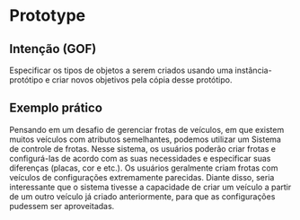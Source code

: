 # Prototype 

## Intenção (GOF)

Especificar os tipos de objetos a serem criados usando uma instância-protótipo e criar novos objetivos pela cópia desse protótipo.

## Exemplo prático

Pensando em um desafio de gerenciar frotas de veículos, em que existem muitos veículos com atributos semelhantes, podemos utilizar um Sistema de controle de frotas. Nesse sistema, os usuários poderão criar frotas e configurá-las de acordo com as suas necessidades e especificar suas diferenças (placas, cor e etc.). 
Os usuários geralmente criam frotas com veículos de configurações extremamente parecidas. Diante disso, seria interessante que o sistema tivesse a capacidade de criar um veículo a partir de um outro veículo já criado anteriormente, para que as configurações pudessem ser aproveitadas. 

